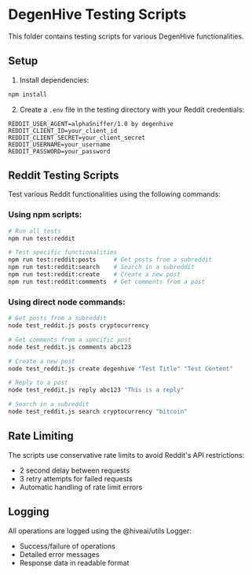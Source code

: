 # DegenHive Testing Scripts

This folder contains testing scripts for various DegenHive functionalities.

## Setup

1. Install dependencies:
```bash
npm install
```

2. Create a `.env` file in the testing directory with your Reddit credentials:
```env
REDDIT_USER_AGENT=alphaSniffer/1.0 by degenhive
REDDIT_CLIENT_ID=your_client_id
REDDIT_CLIENT_SECRET=your_client_secret
REDDIT_USERNAME=your_username
REDDIT_PASSWORD=your_password
```

## Reddit Testing Scripts

Test various Reddit functionalities using the following commands:

### Using npm scripts:
```bash
# Run all tests
npm run test:reddit

# Test specific functionalities
npm run test:reddit:posts     # Get posts from a subreddit
npm run test:reddit:search    # Search in a subreddit
npm run test:reddit:create    # Create a new post
npm run test:reddit:comments  # Get comments from a post
```

### Using direct node commands:
```bash
# Get posts from a subreddit
node test_reddit.js posts cryptocurrency

# Get comments from a specific post
node test_reddit.js comments abc123

# Create a new post
node test_reddit.js create degenhive "Test Title" "Test Content"

# Reply to a post
node test_reddit.js reply abc123 "This is a reply"

# Search in a subreddit
node test_reddit.js search cryptocurrency "bitcoin"
```

## Rate Limiting

The scripts use conservative rate limits to avoid Reddit's API restrictions:
- 2 second delay between requests
- 3 retry attempts for failed requests
- Automatic handling of rate limit errors

## Logging

All operations are logged using the @hiveai/utils Logger:
- Success/failure of operations
- Detailed error messages
- Response data in readable format 
